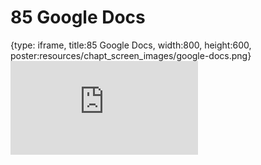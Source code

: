 # 85 Google Docs
 
{type: iframe, title:85 Google Docs, width:800, height:600, poster:resources/chapt_screen_images/google-docs.png}
![](https://datatrail-jhu.github.io/DataTrail_ReOrg/no_toc/google-docs.html)
 

 
